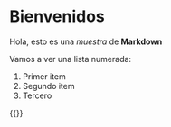 # Bienvenidos

Hola, esto es una _muestra_ de **Markdown**

Vamos a ver una lista numerada:
1. Primer item
1. Segundo item
1. Tercero

{{<autoridades>}}